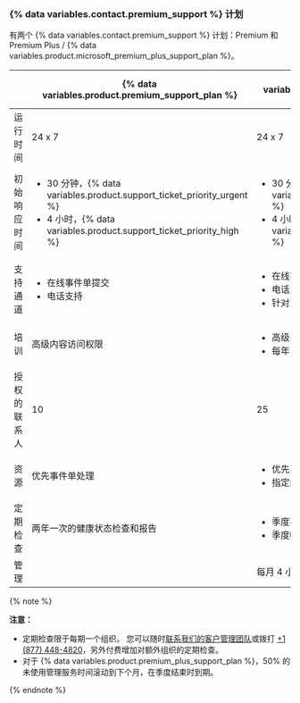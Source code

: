 
### {% data variables.contact.premium_support %} 计划

有两个 {% data variables.contact.premium_support %} 计划：Premium 和 Premium Plus / {% data variables.product.microsoft_premium_plus_support_plan %}。

|        | {% data variables.product.premium_support_plan %} | {% data variables.product.premium_plus_support_plan %} |
| ------ | -------------------------------------------------------- | ------------------------------------------------------------- |
| 运行时间   | 24 x 7                                                   | 24 x 7                                                        |
| 初始响应时间 | <ul><li>30 分钟，{% data variables.product.support_ticket_priority_urgent %}</li><li>4 小时，{% data variables.product.support_ticket_priority_high %}</li></ul>                                | <ul><li>30 分钟，{% data variables.product.support_ticket_priority_urgent %}</li><li>4 小时，{% data variables.product.support_ticket_priority_high %}</li></ul>                                     |
| 支持通道   | <ul><li>在线事件单提交</li><li>电话支持</li></ul>                                | <ul><li>在线事件单提交</li><li>电话支持</li><li>针对重大问题的屏幕共享</li></ul>                                     |
| 培训     | 高级内容访问权限                                                 | <ul><li>高级内容访问权限</li><li>每年 1 次虚拟培训课程</li></ul>                                     |
| 授权的联系人 | 10                                                       | 25                                                            |
| 资源     | 优先事件单处理                                                  | <ul><li>优先事件单处理</li><li>指定的技术支持客户经理</li></ul>                                     |
| 定期检查   | 两年一次的健康状态检查和报告                                           | <ul><li>季度状态检查和报告</li><li>季度帐户审查</li></ul>                                     |
| 管理     |                                                          | 每月 4 小时管理服务                                                   |

  {% note %}

  **注意：**
  - 定期检查限于每期一个组织。 您可以随时[联系我们的客户管理团队](https://enterprise.github.com/contact)或拨打 [+1 (877) 448-4820](tel:+1-877-448-4820)，另外付费增加对额外组织的定期检查。
  - 对于 {% data variables.product.premium_plus_support_plan %}，50% 的未使用管理服务时间滚动到下个月，在季度结束时到期。

  {% endnote %}
